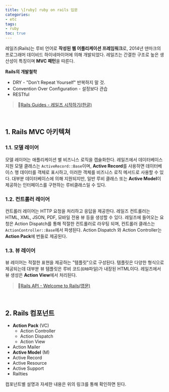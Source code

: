 ```yaml
---
title: \[ruby] ruby on rails 입문
categories:
- etc
tags:
- ruby
toc: true
---
```



레일즈(Rails)는 루비 언어로 **작성된 웹 어플리케이션 프레임워크**로, 2014년 덴마크의 프로그래머 데이비드 하이네마이어에 의해 개발되었다.
레일즈는 간결한 구조로 높은 생산성이 특징이며 **MVC 패턴**을 따른다.


**Rails의 개발철학**
- DRY - "Don't Repeat Yourself" 반복하지 말 것.
- Convention Over Configuration - 설정보다 관습
- RESTful

> 🔗<a href="https://rubykr.github.io/rails_guides/getting_started.html">Rails Guides - 레일즈 시작하기(한글)</a>
<br>


## 1. Rails MVC 아키텍쳐

### 1.1. 모델 레이어

모델 레이어는 애플리케이션 별 비즈니스 로직을 캡슐화한다. 레일즈에서 데이터베이스 지원 모델 클래스는 `ActiveRecord::Base`이며, **Active Record**를 사용하면 데이터베이스 행 데이터를 객체로 표시하고, 이러한 객체를 비즈니스 로직 메서드로 사용할 수 있다. 대부분 데이터베이스에 의해 지원되지만, 일반 루비 클래스 또는 **Active Model**이 제공하는 인터페이스를 구현하는 루비클래스일 수 있다.

### 1.2. 컨트롤러 레이어

컨트롤러 레이어는 HTTP 요청을 처리하고 응답을 제공한다. 레일즈 컨트롤러는 HTML, XML, JSON, PDF, 모바일 전용 뷰 등을 생성할 수 있다. 레일즈에 들어오는 요청은 Action Dispatch를 통해 적절한 컨트롤러로 라우팅 되며, 컨트롤러 클래스는 `ActionController::Base`에서 파생된다.
Action Dispatch 와 Action Controller는 **Action Pack**에 번들로 제공된다.


### 1.3. 뷰 레이어

뷰 레이어는 적절한 표현을 제공하는 "템플릿"으로 구성된다. 템플릿은 다양한 형식으로 제공되는데 대부분 뷰 템플릿은 루비 코드(`ERB`파일)가 내장된 HTML이다. 
레일즈에서 뷰 생성은 **Action View**에서 처리된다.


> 🔗<a href="https://api.rubyonrails.org/">Rails API - Welcome to Rails(영문)</a>
<br>


## 2. Rails 컴포넌트

* **Action Pack** (VC)
  - Action Controller
  - Action Dispatch
  - Action View
* Action Mailer
* **Active Model** (M)
* Active Record
* Active Resource
* Active Support
* Railties

컴포넌트별 설명과 자세한 내용은 위의 링크를 통해 확인하면 된다.


